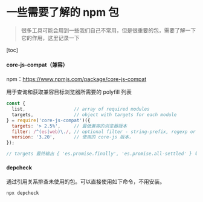 # 一些需要了解的 npm 包

> 很多工具可能会用到一些我们自己不常用，但是很重要的包，需要了解一下它的作用，这里记录一下

[toc]

#### core-js-compat（兼容）

npm：https://www.npmjs.com/package/core-js-compat

用于查询和获取兼容目标浏览器所需要的 polyfill 列表

```js
const {
  list,                  // array of required modules
  targets,               // object with targets for each module
} = require('core-js-compat')({
  targets: '> 2.5%',     // 最低兼容的浏览器版本
  filter: /^(es|web)\./, // optional filter - string-prefix, regexp or list of modules
  version: '3.20',       // 使用的 core-js 版本，
});

// targets 最终输出 { 'es.promise.finally', 'es.promise.all-settled' } 等
```

#### depcheck

通过引用关系排查未使用的包。可以直接使用如下命令，不用安装。

```shell
npx depcheck
```

